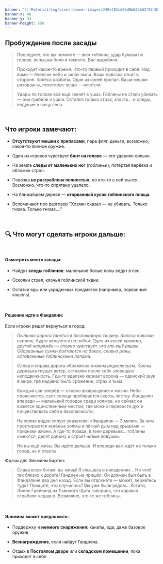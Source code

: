 ```yaml
---
banner: "![[Material/img/pixel-banner-images/240ef82cd95d9b622b52f9545512301e.jpg]]"
banner-x: 48
banner-y: 33
banner-height: 550
---
```


## Пробуждение после засады
 
> Последнее, что вы помните — визг гоблина, удар булавы по голове, вспышка боли и темнота. Вас вырубили…
> 
> Проходит какое-то время. Кто-то первый приходит в себя. Над вами — блеклое небо и запах пыли. Ваша повозка стоит в стороне. Колёса разбиты. Один из коней пропал. Ваши мешки разорваны, некоторые вещи — исчезли.
> 
> Удары по голове всё ещё звенят в ушах. Гоблины не стали убивать — они грабили и ушли. Остался только страх, злость… и следы, ведущие в чащу леса. 

&nbsp;
## **Что игроки замечают:**

- **Отсутствуют мешки с припасами**, пара фляг, деньги, возможно, какое-то личное оружие.
    
- Один из игроков чувствует **бинт на голове** — его ударили сильно.
    
- На земле **следы от маленьких ног** (гоблиньи), потёртая верёвка и обломки стрел.
    
- Повозка **не разграблена полностью**, но кто-то в ней рылся. Возможно, что-то спрятано уцелело.
    
- На ближайшем дереве — **оторванный кусок гоблинского плаща**.
    
- Вспоминают про разговор "Хозяин сказал — не убивать. Только гнома. Только гнома…!"

&nbsp;
## 🔍 **Что могут сделать игроки дальше:**

&nbsp;
#### Осмотреть место засады:

- Найдут **следы гоблинов**: маленькие босые лапы ведут в лес.
    
- Осколки стрел, клочья гоблинской ткани.
    
- Остатки еды или украденных предметов (например, порванный кошель).

&nbsp;
#### Решение идти в Фандалин:

Если игроки решат вернуться в город:
> _Пыльная дорога тянется в беспокойную тишину. Колёса повозки скрипят, будто жалуются на побои. Один из коней хромает, другой напряжён — словно чувствует, что зло ещё рядом. Оборванные сумки болтаются на боках, словно раны, оставленные гоблинскими лапами._
>
> Слева и справа дорога обрамлена низким редколесьем. Кроны деревьев глушат ветер, оставляя после себя зловещую неподвижность. Где-то вдалеке каркает ворона — одинокий звук в мире, где недавно было сражение, страх и тьма.
>
> Каждый шаг вперёд — словно возвращение к жизни. Небо проясняется, свет солнца пробивается сквозь листву. Фандалин впереди — маленький городок среди холмов, но сейчас он кажется единственным местом, где можно перевести дух и почувствовать себя в безопасности.
>
> На холме виден силуэт указателя: «Фандалин — 3 мили». За ним простираются зелёные холмы и лёгкий дым над крышами — признаки жизни. А где-то позади, в тени деревьев… гоблины смеются, делят добычу и строят новые ловушки.
>
> Но вы ещё живы. Вы идёте дальше. И впереди вас ждёт не только город, но и ответы.

Фразы для Эльмины Бартен:
> Слава всем богам, вы живы! Я слышала о нападениях... Но чтоб так близко к дороге!
> Гандрен не пришёл. Он должен был быть в Фандалине два дня назад.
> Если вы отдохнёте — может, вернётесь туда? Поищите, что случилось? Вы уже были рядом...
> Кстати, Линен Грейвинд из Львиного Щита говорила, что караван ограбили недавно. Возможно, это те же гоблины.

&nbsp;
#### **Эльмина может предложить:**

- Поддержку и **немного снаряжения**: канаты, еда, даже базовое оружие.
    
- **Вознаграждение**, если найдут Гандрена.
    
- Отдых в **Постоялом дворе** или **складском помещении**, пока приходят в себя.
